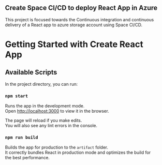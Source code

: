 ## Create Space CI/CD to deploy React App in Azure

This project is focused towards the Continuous integration and continuous delivery of a React app to azure storage account using Space CI/CD.

# Getting Started with Create React App
## Available Scripts

In the project directory, you can run:

### `npm start`

Runs the app in the development mode.\
Open [http://localhost:3000](http://localhost:3000) to view it in the browser.

The page will reload if you make edits.\
You will also see any lint errors in the console.

### `npm run build`

Builds the app for production to the `artifact` folder.\
It correctly bundles React in production mode and optimizes the build for the best performance.
